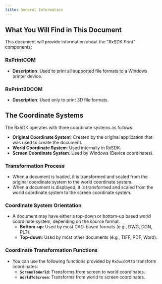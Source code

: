 ```yaml
---
title: General Information
---
```


## What You Will Find in This Document

This document will provide information about the "RxSDK Print" components:

### RxPrintCOM

- **Description**: Used to print all supported file formats to a Windows printer device.

### RxPrint3DCOM

- **Description**: Used only to print 3D file formats.

## The Coordinate Systems

The RxSDK operates with three coordinate systems as follows:

- **Original Coordinate System**: Created by the original application that was used to create the document.
- **World Coordinate System**: Used internally in RxSDK.
- **Screen Coordinate System**: Used by Windows (Device coordinates).

### Transformation Process

- When a document is loaded, it is transformed and scaled from the original coordinate system to the world coordinate system.
- When a document is displayed, it is transformed and scaled from the world coordinate system to the screen coordinate system.

### Coordinate System Orientation

- A document may have either a top-down or bottom-up based world coordinate system, depending on the source format.
  - **Bottom-up**: Used by most CAD-based formats (e.g., DWG, DGN, PLT).
  - **Top-down**: Used by most other documents (e.g., TIFF, PDF, Word).

### Coordinate Transformation Functions

- You can use the following functions provided by `RxDocCOM` to transform coordinates:
  - **`ScreenToWorld`**: Transforms from screen to world coordinates.
  - **`WorldToScreen`**: Transforms from world to screen coordinates.
